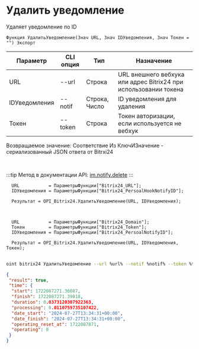 ﻿---
sidebar_position: 3
---

# Удалить уведомление
 Удаляет уведомление по ID



`Функция УдалитьУведомление(Знач URL, Знач IDУведомления, Знач Токен = "") Экспорт`

  | Параметр | CLI опция | Тип | Назначение |
  |-|-|-|-|
  | URL | --url | Строка | URL внешнего вебхука или адрес Bitrix24 при использовании токена |
  | IDУведомления | --notif | Строка, Число | ID уведомления для удаления |
  | Токен | --token | Строка | Токен авторизации, если используется не вебхук |

  
  Возвращаемое значение:   Соответствие Из КлючИЗначение - сериализованный JSON ответа от Bitrxi24

<br/>

:::tip
Метод в документации API: [im.notify.delete](https://dev.1c-bitrix.ru/learning/course/index.php?COURSE_ID=93&LESSON_ID=12133)
:::
<br/>


```bsl title="Пример кода"
  URL           = ПараметрыФункции["Bitrix24_URL"];
  IDУведомления = ПараметрыФункции["Bitrix24_PersoalHookNotifyID"];
  
  Результат = OPI_Bitrix24.УдалитьУведомление(URL, IDУведомления);
  
  
  
  URL           = ПараметрыФункции["Bitrix24_Domain"];
  Токен         = ПараметрыФункции["Bitrix24_Token"];
  IDУведомления = ПараметрыФункции["Bitrix24_PersoalNotifyID"];
  
  Результат = OPI_Bitrix24.УдалитьУведомление(URL, IDУведомления, Токен);
```
	


```sh title="Пример команды CLI"
    
oint bitrix24 УдалитьУведомление --url %url% --notif %notif% --token %token%

```

```json title="Результат"
{
 "result": true,
 "time": {
  "start": 1722087271.36087,
  "finish": 1722087271.39818,
  "duration": 0.0373120307922363,
  "processing": 0.0110759735107422,
  "date_start": "2024-07-27T13:34:31+00:00",
  "date_finish": "2024-07-27T13:34:31+00:00",
  "operating_reset_at": 1722087871,
  "operating": 0
 }
}
```
